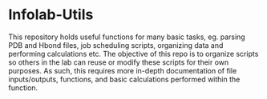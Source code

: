 # Infolab-Utils

This repository holds useful functions for many basic tasks, eg. parsing PDB and Hbond files, job scheduling scripts, organizing data and performing calculations etc. The objective of this repo is to organize scripts so others in the lab can reuse or modify these scripts for their own purposes. As such, this requires more in-depth documentation of file inputs/outputs, functions, and basic calculations performed within the function.
